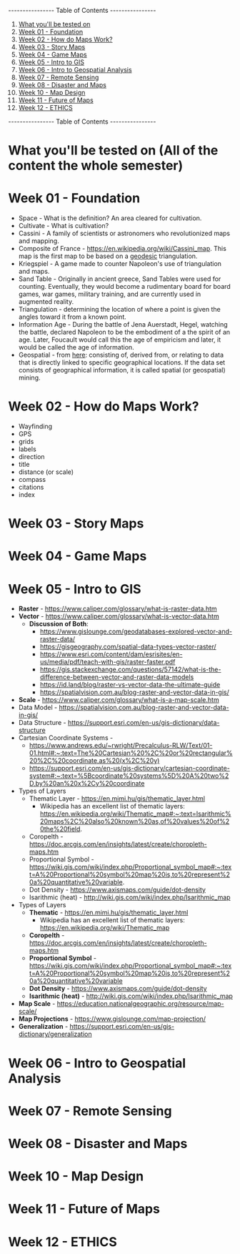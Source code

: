 ---------------- Table of Contents ---------------- 

1. [What you'll be tested on](#testpreview)
2. [Week 01 - Foundation](#01)
3. [Week 02 - How do Maps Work?](#02)
4. [Week 03 - Story Maps](#03)
5. [Week 04 - Game Maps](#04)
6. [Week 05 - Intro to GIS](#05)
7. [Week 06 - Intro to Geospatial Analysis](#06)
8. [Week 07 - Remote Sensing](#07)
9. [Week 08 - Disaster and Maps](#08)
10. [Week 10 - Map Design](#10)
11. [Week 11 - Future of Maps](#11)
12. [Week 12 - ETHICS](#12)

---------------- Table of Contents ---------------- 
# <a id="testpreview"></a>What you'll be tested on (All of the content the whole semester)


# <a id = "01"></a>Week 01 - Foundation
* Space - What is the definition? An area cleared for cultivation. 
* Cultivate - What is cultivation?
* Cassini - A family of scientists or astronomers who revolutionized maps and mapping. 
* Composite of France - https://en.wikipedia.org/wiki/Cassini_map. This map is the first map to be based on a [geodesic](https://en.wikipedia.org/wiki/Geodesic "Geodesic") triangulation.
* Kriegspiel - A game made to counter Napoleon's use of triangulation and maps.
* Sand Table - Originally in ancient greece, Sand Tables were used for counting. Eventually, they would become a rudimentary board for board games, war games, military training, and are currently used in augmented reality.
* Triangulation - determining the location of where a point is given the angles toward it from a known point.
* Information Age - During the battle of Jena Auerstadt, Hegel, watching the battle, declared Napoleon to be the embodiment of a the spirit of an age. Later, Foucault would call this the age of empiricism and later, it would be called the age of information.
* Geospatial - from [here](https://www.merriam-webster.com/dictionary/geospatial#:~:text=%3A%20consisting%20of%2C%20derived%20from%2C,spatial%20(or%20geospatial)%20mining.): consisting of, derived from, or relating to data that is directly linked to specific geographical locations. If the data set consists of geographical information, it is called spatial (or geospatial) mining.

# <a id = "02"></a>Week 02 - How do Maps Work?
* Wayfinding
* GPS
* grids 
* labels 
* direction 
* title 
* distance (or scale)
* compass 
* citations
* index

# <a id = "03"></a>Week 03 - Story Maps


# <a id = "04"></a>Week 04 - Game Maps


# <a id = "05"></a>Week 05 - Intro to GIS
* **Raster** - https://www.caliper.com/glossary/what-is-raster-data.htm
* **Vector** - https://www.caliper.com/glossary/what-is-vector-data.htm
	* **Discussion of Both**: 
		* https://www.gislounge.com/geodatabases-explored-vector-and-raster-data/
		* https://gisgeography.com/spatial-data-types-vector-raster/
		* https://www.esri.com/content/dam/esrisites/en-us/media/pdf/teach-with-gis/raster-faster.pdf
		* https://gis.stackexchange.com/questions/57142/what-is-the-difference-between-vector-and-raster-data-models
		* https://id.land/blog/raster-vs-vector-data-the-ultimate-guide
		* https://spatialvision.com.au/blog-raster-and-vector-data-in-gis/
* **Scale** - https://www.caliper.com/glossary/what-is-a-map-scale.htm
* Data Model - https://spatialvision.com.au/blog-raster-and-vector-data-in-gis/
* Data Structure - https://support.esri.com/en-us/gis-dictionary/data-structure
* Cartesian Coordinate Systems - 
	* https://www.andrews.edu/~rwright/Precalculus-RLW/Text/01-01.html#:~:text=The%20Cartesian%20%2C%20or%20rectangular%20%2C%20coordinate,as%20(x%2C%20y)
	* https://support.esri.com/en-us/gis-dictionary/cartesian-coordinate-system#:~:text=%5Bcoordinate%20systems%5D%20A%20two%2D,by%20an%20x%2Cy%20coordinate
* Types of Layers
	* Thematic Layer - https://en.mimi.hu/gis/thematic_layer.html
		* Wikipedia has an excellent list of thematic layers: https://en.wikipedia.org/wiki/Thematic_map#:~:text=Isarithmic%20maps%2C%20also%20known%20as,of%20values%20of%20the%20field.
	* Coropelth - https://doc.arcgis.com/en/insights/latest/create/choropleth-maps.htm
	* Proportional Symbol - https://wiki.gis.com/wiki/index.php/Proportional_symbol_map#:~:text=A%20Proportional%20symbol%20map%20is,to%20represent%20a%20quantitative%20variable.
	* Dot Density - https://www.axismaps.com/guide/dot-density
	* Isarithmic (heat) - http://wiki.gis.com/wiki/index.php/Isarithmic_map
* Types of Layers
	* **Thematic** - https://en.mimi.hu/gis/thematic_layer.html
		* Wikipedia has an excellent list of thematic layers: https://en.wikipedia.org/wiki/Thematic_map
	* **Coropelth** - https://doc.arcgis.com/en/insights/latest/create/choropleth-maps.htm
	* **Proportional Symbol** - https://wiki.gis.com/wiki/index.php/Proportional_symbol_map#:~:text=A%20Proportional%20symbol%20map%20is,to%20represent%20a%20quantitative%20variable
	* **Dot Density** - https://www.axismaps.com/guide/dot-density
	* **Isarithmic (heat)** - http://wiki.gis.com/wiki/index.php/Isarithmic_map
* **Map Scale** - https://education.nationalgeographic.org/resource/map-scale/
* **Map Projections** - https://www.gislounge.com/map-projection/
* **Generalization** - https://support.esri.com/en-us/gis-dictionary/generalization


# <a id = "06"></a>Week 06 - Intro to Geospatial Analysis


# <a id = "07"></a>Week 07 - Remote Sensing


# <a id = "08"></a>Week 08 - Disaster and Maps


# <a id = "10"></a>Week 10 - Map Design


# <a id = "11"></a>Week 11 - Future of Maps


# <a id = "12"></a>Week 12 - ETHICS


